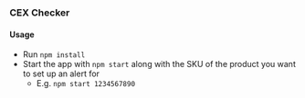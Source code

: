 ### CEX Checker
#### Usage
* Run `npm install`
* Start the app with `npm start` along with the SKU of the product you want to set up an alert for
  * E.g. `npm start 1234567890`
